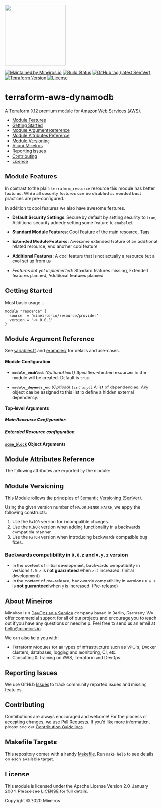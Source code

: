 <img src="https://i.imgur.com/t8IkKoZl.png" width="200"/>

[![Maintained by Mineiros.io](https://img.shields.io/badge/maintained%20by-mineiros.io-00607c.svg)](https://www.mineiros.io/ref=terraform-aws-dynamodb)
[![Build Status](https://mineiros.semaphoreci.com/badges/terraform-aws-dynamodb/branches/master.svg?style=shields)](https://mineiros.semaphoreci.com/projects/terraform-aws-dynamodb)
[![GitHub tag (latest SemVer)](https://img.shields.io/github/v/tag/mineiros-io/terraform-aws-dynamodb.svg?label=latest&sort=semver)](https://github.com/mineiros-io/terraform-aws-dynamodb/releases)
[![Terraform Version](https://img.shields.io/badge/terraform-~%3E%200.12.20-brightgreen.svg)](https://github.com/hashicorp/terraform/releases)
[![License](https://img.shields.io/badge/License-Apache%202.0-brightgreen.svg)](https://opensource.org/licenses/Apache-2.0)

# terraform-aws-dynamodb
A [Terraform](https://www.terraform.io) 0.12 premium module for
[Amazon Web Services (AWS)](https://aws.amazon.com/).

- [Module Features](#module-features)
- [Getting Started](#getting-started)
- [Module Argument Reference](#module-argument-reference)
- [Module Attributes Reference](#module-attributes-reference)
- [Module Versioning](#module-versioning)
- [About Mineiros](#about-mineiros)
- [Reporting Issues](#reporting-issues)
- [Contributing](#contributing)
- [License](#license)

## Module Features
In contrast to the plain `terraform_resource` resource this module has better features.
While all security features can be disabled as needed best practices
are pre-configured.

In addition to cool features we also have awesome features.

- **Default Security Settings**:
  Secure by default by setting security to `true`,
  Additional security addedy setting some feature to `enabeled`.

- **Standard Module Features**:
  Cool Feature of the main resource,
  Tags

- **Extended Module Features**:
  Awesome extended feature of an additional related resource,
  And another cool feature

- **Additional Features**:
  A cool feature that is not actually a resource but a cool set up from us

- *Features not yet implemented*:
  Standard features missing,
  Extended features planned,
  Additional features planned

## Getting Started
Most basic usage...

```hcl
module "resource" {
  source  = "mineiros-io/resource/provider"
  version = "~> 0.0.0"
}
```

## Module Argument Reference
See
[variables.tf](https://github.com/mineiros-io/terraform-aws-dynamodb/blob/master/variables.tf)
and
[examples/](https://github.com/mineiros-io/terraform-aws-dynamodb/blob/master/examples)
for details and use-cases.

#### Module Configuration
- **`module_enabled`**: *(Optional `bool`)*
Specifies whether resources in the module will be created.
Default is `true`.

- **`module_depends_on`**: *(Optional `list(any)`)*
A list of dependencies. Any object can be assigned to this list to define a hidden
external dependency.

#### Top-level Arguments

##### Main Resource Configuration

##### Extended Resource configuration

#### [`some_block`](#main-resource-configuration) Object Arguments

## Module Attributes Reference
The following attributes are exported by the module:


## Module Versioning
This Module follows the principles of [Semantic Versioning (SemVer)](https://semver.org/).

Using the given version number of `MAJOR.MINOR.PATCH`, we apply the following constructs:
1) Use the `MAJOR` version for incompatible changes.
2) Use the `MINOR` version when adding functionality in a backwards compatible manner.
3) Use the `PATCH` version when introducing backwards compatible bug fixes.

### Backwards compatibility in `0.0.z` and `0.y.z` version
- In the context of initial development, backwards compatibility in versions `0.0.z` is **not guaranteed** when `z` is
  increased. (Initial development)
- In the context of pre-release, backwards compatibility in versions `0.y.z` is **not guaranteed** when `y` is
increased. (Pre-release)

## About Mineiros
Mineiros is a [DevOps as a Service](https://mineiros.io/) company based in Berlin, Germany. We offer commercial support
for all of our projects and encourage you to reach out if you have any questions or need help.
Feel free to send us an email at [hello@mineiros.io](mailto:hello@mineiros.io).

We can also help you with:
- Terraform Modules for all types of infrastructure such as VPC's, Docker clusters,
databases, logging and monitoring, CI, etc.
- Consulting & Training on AWS, Terraform and DevOps.

## Reporting Issues
We use GitHub [Issues](https://github.com/mineiros-io/terraform-aws-dynamodb/issues)
to track community reported issues and missing features.

## Contributing
Contributions are always encouraged and welcome! For the process of accepting changes, we use
[Pull Requests](https://github.com/mineiros-io/terraform-aws-dynamodb/pulls). If you’d like more information, please
see our [Contribution Guidelines](https://github.com/mineiros-io/terraform-aws-dynamodb/blob/master/CONTRIBUTING.md).

## Makefile Targets
This repository comes with a handy
[Makefile](https://github.com/mineiros-io/terraform-aws-dynamodb/blob/master/Makefile).
Run `make help` to see details on each available target.

## License
This module is licensed under the Apache License Version 2.0, January 2004.
Please see [LICENSE](https://github.com/mineiros-io/terraform-aws-dynamodb/blob/master/LICENSE) for full details.

Copyright &copy; 2020 Mineiros
